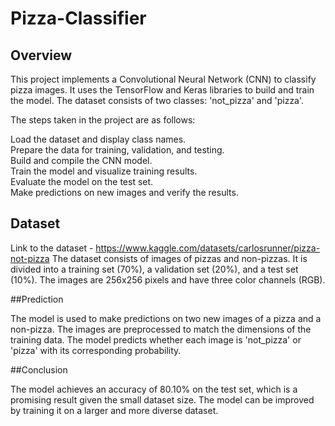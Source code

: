 # Pizza-Classifier

## Overview

This project implements a Convolutional Neural Network (CNN) to classify pizza images. It uses the TensorFlow and Keras libraries to build and train the model. The dataset consists of two classes: 'not_pizza' and 'pizza'.

The steps taken in the project are as follows:

  Load the dataset and display class names.  
  Prepare the data for training, validation, and testing.  
  Build and compile the CNN model.  
  Train the model and visualize training results.  
  Evaluate the model on the test set.  
  Make predictions on new images and verify the results.  
  
## Dataset

Link to the dataset - https://www.kaggle.com/datasets/carlosrunner/pizza-not-pizza
The dataset consists of images of pizzas and non-pizzas. It is divided into a training set (70%), a validation set (20%), and a test set (10%). The images are 256x256 pixels and have three color channels (RGB).

##Prediction

The model is used to make predictions on two new images of a pizza and a non-pizza. The images are preprocessed to match the dimensions of the training data. The model predicts whether each image is 'not_pizza' or 'pizza' with its corresponding probability.

##Conclusion

The model achieves an accuracy of 80.10% on the test set, which is a promising result given the small dataset size. The model can be improved by training it on a larger and more diverse dataset.
